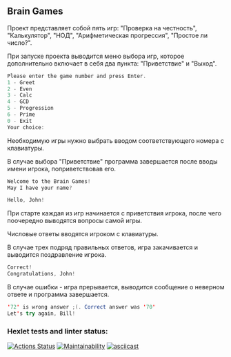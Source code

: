 ## Brain Games
Проект представляет собой пять игр: "Проверка на честность", "Калькулятор", "НОД", "Арифметическая прогрессия", "Простое ли число?".

При запуске проекта выводится меню выбора игр, которое дополнительно включает в себя два пункта: "Приветствие" и "Выход".

``` java
Please enter the game number and press Enter.
1 - Greet
2 - Even
3 - Calc
4 - GCD
5 - Progression
6 - Prime
0 - Exit
Your choice:
```
Необходимую игры нужно выбрать вводом соответствующего номера с клавиатуры.

В случае выбора "Приветствие" программа завершается после вводы имени игрока, поприветствовав его.
``` java
Welcome to the Brain Games!
May I have your name?

Hello, John!
```

При старте каждая из игр начинается с приветствия игрока, после чего поочередно выводятся вопросы самой игры.

Числовые ответы вводятся игроком с клавиатуры.

В случае трех подряд правильных ответов, игра закачивается и выводится поздравление игрока.

``` java
Correct!
Congratulations, John! 
```

В случае ошибки - игра прерывается, выводится сообщение о неверном ответе и программа завершается.

```java
'72' is wrong answer ;(. Correct answer was '70'
Let's try again, Bill!
```

### Hexlet tests and linter status:
[![Actions Status](https://github.com/maslievV/java-project-61/actions/workflows/hexlet-check.yml/badge.svg)](https://github.com/maslievV/java-project-61/actions)
[![Maintainability](https://api.codeclimate.com/v1/badges/7136acc56728446388d6/maintainability)](https://codeclimate.com/github/maslievV/java-project-61/maintainability)
[![asciicast](https://asciinema.org/a/ps48PklYyUvkvXuSinOaBNy1N.svg)](https://asciinema.org/a/ps48PklYyUvkvXuSinOaBNy1N)